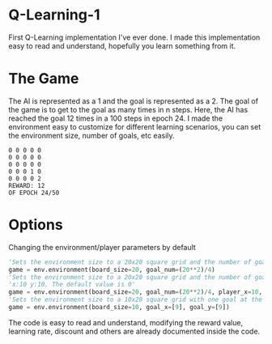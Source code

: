 # Q-Learning-1
First Q-Learning implementation I've ever done.
I made this implementation easy to read and understand, hopefully you learn something from it.

# The Game
The AI is represented as a 1 and the goal is represented as a 2.
The goal of the game is to get to the goal as many times in n steps.
Here, the AI has reached the goal 12 times in a 100 steps in epoch 24.
I made the environment easy to customize for different learning scenarios,
you can set the environment size, number of goals, etc easily.
```
0 0 0 0 0
0 0 0 0 0
0 0 0 0 0
0 0 0 1 0
0 0 0 0 2
REWARD: 12
OF EPOCH 24/50
```

# Options
Changing the environment/player parameters by default
```python
'Sets the environment size to a 20x20 square grid and the number of goals to 100'
game = env.environment(board_size=20, goal_num=(20**2)/4)
'Sets the environment size to a 20x20 square grid and the number of goals to 100 and also sets the player at the coordinates'
'x:10 y:10. The default value is 0'
game = env.environment(board_size=20, goal_num=(20**2)/4, player_x=10, player_y=10)
'Sets the environment size to a 10x20 square grid with one goal at the coordinates x:9 y:9'
game = env.environment(board_size=10, goal_x=[9], goal_y=[9])
```
The code is easy to read and understand, modifying the reward value, learning rate, discount and others are already documented inside the code.
